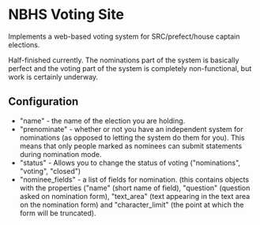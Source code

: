 NBHS Voting Site
================

Implements a web-based voting system for SRC/prefect/house captain
elections.

Half-finished currently. The nominations part of the system is basically
perfect and the voting part of the system is completely non-functional,
but work is certainly underway.

Configuration
-------------

- "name" - the name of the election you are holding.
- "prenominate" - whether or not you have an independent system for
nominations (as opposed to letting the system do them for you). This
means that only people marked as nominees can submit statements during
nomination mode.
- "status" - Allows you to change the status of voting ("nominations",
"voting", "closed")
- "nominee_fields" - a list of fields for nomination. (this contains
objects with the properties ("name" (short name of field), "question"
(question asked on nomination form), "text_area" (text appearing in
the text area on the nomination form) and "character_limit" (the
point at which the form will be truncated).
